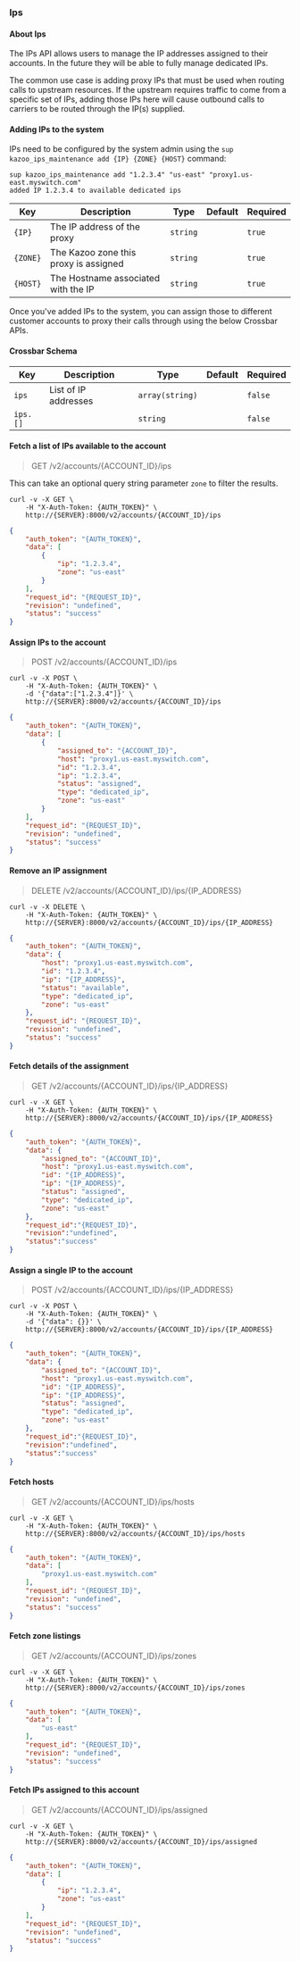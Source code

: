 ### Ips

#### About Ips

The IPs API allows users to manage the IP addresses assigned to their accounts. In the future they will be able to fully manage dedicated IPs.

The common use case is adding proxy IPs that must be used when routing calls to upstream resources. If the upstream requires traffic to come from a specific set of IPs, adding those IPs here will cause outbound calls to carriers to be routed through the IP(s) supplied.

#### Adding IPs to the system

IPs need to be configured by the system admin using the `sup kazoo_ips_maintenance add {IP} {ZONE} {HOST}` command:

```shell
sup kazoo_ips_maintenance add "1.2.3.4" "us-east" "proxy1.us-east.myswitch.com"
added IP 1.2.3.4 to available dedicated ips
```

Key | Description | Type | Default | Required
--- | ----------- | ---- | ------- | --------
`{IP}` | The IP address of the proxy | `string` |   | `true`
`{ZONE}` | The Kazoo zone this proxy is assigned  | `string` |   | `true`
`{HOST}` | The Hostname associated with the IP | `string` | | `true`

Once you've added IPs to the system, you can assign those to different customer accounts to proxy their calls through using the below Crossbar APIs.

#### Crossbar Schema

Key | Description | Type | Default | Required
--- | ----------- | ---- | ------- | --------
`ips` | List of IP addresses | `array(string)` |   | `false`
`ips.[]` |   | `string` |   | `false`

#### Fetch a list of IPs available to the account

> GET /v2/accounts/{ACCOUNT_ID}/ips

This can take an optional query string parameter `zone` to filter the results.

```shell
curl -v -X GET \
    -H "X-Auth-Token: {AUTH_TOKEN}" \
    http://{SERVER}:8000/v2/accounts/{ACCOUNT_ID}/ips
```

```json
{
    "auth_token": "{AUTH_TOKEN}",
    "data": [
        {
            "ip": "1.2.3.4",
            "zone": "us-east"
        }
    ],
    "request_id": "{REQUEST_ID}",
    "revision": "undefined",
    "status": "success"
}
```

#### Assign IPs to the account

> POST /v2/accounts/{ACCOUNT_ID}/ips

```shell
curl -v -X POST \
    -H "X-Auth-Token: {AUTH_TOKEN}" \
    -d '{"data":["1.2.3.4"]}' \
    http://{SERVER}:8000/v2/accounts/{ACCOUNT_ID}/ips
```

```json
{
    "auth_token": "{AUTH_TOKEN}",
    "data": [
        {
            "assigned_to": "{ACCOUNT_ID}",
            "host": "proxy1.us-east.myswitch.com",
            "id": "1.2.3.4",
            "ip": "1.2.3.4",
            "status": "assigned",
            "type": "dedicated_ip",
            "zone": "us-east"
        }
    ],
    "request_id": "{REQUEST_ID}",
    "revision": "undefined",
    "status": "success"
}
```

#### Remove an IP assignment

> DELETE /v2/accounts/{ACCOUNT_ID}/ips/{IP_ADDRESS}

```shell
curl -v -X DELETE \
    -H "X-Auth-Token: {AUTH_TOKEN}" \
    http://{SERVER}:8000/v2/accounts/{ACCOUNT_ID}/ips/{IP_ADDRESS}
```

```json
{
    "auth_token": "{AUTH_TOKEN}",
    "data": {
        "host": "proxy1.us-east.myswitch.com",
        "id": "1.2.3.4",
        "ip": "{IP_ADDRESS}",
        "status": "available",
        "type": "dedicated_ip",
        "zone": "us-east"
    },
    "request_id": "{REQUEST_ID}",
    "revision": "undefined",
    "status": "success"
}
```

#### Fetch details of the assignment

> GET /v2/accounts/{ACCOUNT_ID}/ips/{IP_ADDRESS}

```shell
curl -v -X GET \
    -H "X-Auth-Token: {AUTH_TOKEN}" \
    http://{SERVER}:8000/v2/accounts/{ACCOUNT_ID}/ips/{IP_ADDRESS}
```

```json
{
    "auth_token": "{AUTH_TOKEN}",
    "data": {
        "assigned_to": "{ACCOUNT_ID}",
        "host": "proxy1.us-east.myswitch.com",
        "id": "{IP_ADDRESS}",
        "ip": "{IP_ADDRESS}",
        "status": "assigned",
        "type": "dedicated_ip",
        "zone": "us-east"
    },
    "request_id":"{REQUEST_ID}",
    "revision":"undefined",
    "status":"success"
}
```

#### Assign a single IP to the account

> POST /v2/accounts/{ACCOUNT_ID}/ips/{IP_ADDRESS}

```shell
curl -v -X POST \
    -H "X-Auth-Token: {AUTH_TOKEN}" \
    -d '{"data": {}}' \
    http://{SERVER}:8000/v2/accounts/{ACCOUNT_ID}/ips/{IP_ADDRESS}
```

```json
{
    "auth_token": "{AUTH_TOKEN}",
    "data": {
        "assigned_to": "{ACCOUNT_ID}",
        "host": "proxy1.us-east.myswitch.com",
        "id": "{IP_ADDRESS}",
        "ip": "{IP_ADDRESS}",
        "status": "assigned",
        "type": "dedicated_ip",
        "zone": "us-east"
    },
    "request_id":"{REQUEST_ID}",
    "revision":"undefined",
    "status":"success"
}
```

#### Fetch hosts

> GET /v2/accounts/{ACCOUNT_ID}/ips/hosts

```shell
curl -v -X GET \
    -H "X-Auth-Token: {AUTH_TOKEN}" \
    http://{SERVER}:8000/v2/accounts/{ACCOUNT_ID}/ips/hosts
```

```json
{
    "auth_token": "{AUTH_TOKEN}",
    "data": [
        "proxy1.us-east.myswitch.com"
    ],
    "request_id": "{REQUEST_ID}",
    "revision": "undefined",
    "status": "success"
}
```

#### Fetch zone listings

> GET /v2/accounts/{ACCOUNT_ID}/ips/zones

```shell
curl -v -X GET \
    -H "X-Auth-Token: {AUTH_TOKEN}" \
    http://{SERVER}:8000/v2/accounts/{ACCOUNT_ID}/ips/zones
```

```json
{
    "auth_token": "{AUTH_TOKEN}",
    "data": [
        "us-east"
    ],
    "request_id": "{REQUEST_ID}",
    "revision": "undefined",
    "status": "success"
}
```

#### Fetch IPs assigned to this account

> GET /v2/accounts/{ACCOUNT_ID}/ips/assigned

```shell
curl -v -X GET \
    -H "X-Auth-Token: {AUTH_TOKEN}" \
    http://{SERVER}:8000/v2/accounts/{ACCOUNT_ID}/ips/assigned
```

```json
{
    "auth_token": "{AUTH_TOKEN}",
    "data": [
        {
            "ip": "1.2.3.4",
            "zone": "us-east"
        }
    ],
    "request_id": "{REQUEST_ID}",
    "revision": "undefined",
    "status": "success"
}
```
